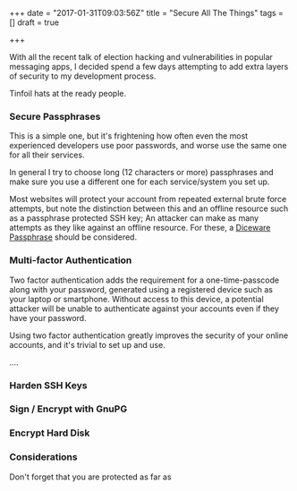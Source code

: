 +++
date = "2017-01-31T09:03:56Z"
title = "Secure All The Things"
tags = []
draft = true

+++

With all the recent talk of election hacking and vulnerabilities in popular messaging apps,
I decided spend a few days attempting to add extra layers of security to my development process.

Tinfoil hats at the ready people.

<!-- more -->

### Secure Passphrases

This is a simple one, but it's frightening how often even the most experienced developers use poor passwords,
and worse use the same one for all their services.

In general I try to choose long (12 characters or more) passphrases and make sure you use a different one
for each service/system you set up.

Most websites will protect your account from repeated external brute force attempts, but note
the distinction between this and an offline resource such as a passphrase protected SSH key; An attacker can make
as many attempts as they like against an offline resource. For these, a
[Diceware Passphrase](https://www.rempe.us/diceware/) should be considered.

### Multi-factor Authentication

Two factor authentication adds the requirement for a one-time-passcode along with your password, generated using a
registered device such as your laptop or smartphone. Without access to this device, a potential attacker will be
unable to authenticate against your accounts even if they have your password.

Using two factor authentication greatly improves the security of your online accounts, and it's trivial to set
up and use.

....

### Harden SSH Keys

### Sign / Encrypt with GnuPG

### Encrypt Hard Disk

### Considerations

Don't forget that you are protected as far as
